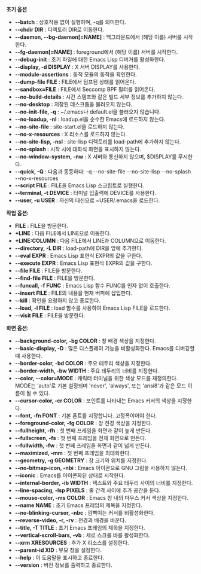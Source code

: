 **초기 옵션**

- **--batch** : 상호작용 없이 실행하며, -q를 의미한다.
- **--chdir DIR** : 디렉토리 DIR로 이동한다.
- **--daemon, --bg-daemon\[=NAME]** : 백그라운드에서 (해당 이름) 서버를 시작한다.
- **--fg-daemon\[=NAME]** : foreground에서 (해당 이름) 서버를 시작한다.
- **--debug-init** : 초기 파일에 대한 Emacs Lisp 디버거를 활성화한다.
- **--display, -d DISPLAY** : X 서버 DISPLAY를 사용한다.
- **--module-assertions** : 동적 모듈의 동작을 확인한다.
- **--dump-file FILE** : FILE에서 덤프된 상태를 읽어온다.
- **--sandbox=FILE** : FILE에서 Seccomp BPF 필터를 읽어온다.
- **--no-build-details** : 시간 스탬프와 같은 빌드 세부 정보를 추가하지 않는다.
- **--no-desktop** : 저장된 데스크톱을 불러오지 않는다.
- **--no-init-file, -q** : ~/.emacs나 default.el을 불러오지 않습니다.
- **--no-loadup, -nl** : loadup.el을 순수한 Emacs에 로드하지 않는다.
- **--no-site-file** : site-start.el을 로드하지 않는다.
- **--no-x-resources** : X 리소스를 로드하지 않는다.
- **--no-site-lisp, -nsl** : site-lisp 디렉토리를 load-path에 추가하지 않는다.
- **--no-splash** : 시작 시에 대화식 화면을 표시하지 않는다.
- **--no-window-system, -nw** : X 서버와 통신하지 않으며, $DISPLAY를 무시한다.
- **--quick, -Q** : 다음과 동등하다: -q --no-site-file --no-site-lisp --no-splash --no-x-resources
- **--script FILE** : FILE을 Emacs Lisp 스크립트로 실행한다.
- **--terminal, -t DEVICE** : 터미널 입출력에 DEVICE를 사용한다.
- **--user, -u USER** : 자신의 대신으로 ~USER/.emacs을 로드한다.

**작업 옵션:**

- **FILE** : FILE을 방문한다.
- **+LINE** : 다음 FILE에서 LINE으로 이동한다.
- **+LINE:COLUMN** : 다음 FILE에서 LINE과 COLUMN으로 이동한다.
- **--directory, -L DIR** : load-path에 DIR을 앞에 추가한다.
- **--eval EXPR** : Emacs Lisp 표현식 EXPR의 값을 구한다.
- **--execute EXPR** : Emacs Lisp 표현식 EXPR의 값을 구한다.
- **--file FILE** : FILE을 방문한다.
- **--find-file FILE** : FILE을 방문한다.
- **--funcall, -f FUNC** : Emacs Lisp 함수 FUNC를 인자 없이 호출한다.
- **--insert FILE** : FILE의 내용을 현재 버퍼에 삽입한다.
- **--kill** : 확인을 요청하지 않고 종료한다.
- **--load, -l FILE** : load 함수를 사용하여 Emacs Lisp FILE을 로드한다.
- **--visit FILE** : FILE을 방문한다.

**화면 옵션:**

- **--background-color, -bg COLOR** : 창 배경 색상을 지정한다.
- **--basic-display, -D** : 많은 디스플레이 기능을 비활성화한다. Emacs를 디버깅할 때 사용한다.
- **--border-color, -bd COLOR** : 주요 테두리 색상을 지정한다.
- **--border-width, -bw WIDTH** : 주요 테두리의 너비를 지정한다.
- **--color, --color=MODE** : 캐릭터 터미널을 위한 색상 모드를 재정의한다. MODE는 'auto'로 기본 설정되며 'never', 'always', 또는 'ansi8'과 같은 모드 이름이 될 수 있다.
- **--cursor-color, -cr COLOR** : 포인트를 나타내는 Emacs 커서의 색상을 지정한다.
- **--font, -fn FONT** : 기본 폰트를 지정합니다. 고정폭이어야 한다.
- **--foreground-color, -fg COLOR** : 창 전경 색상을 지정한다.
- **--fullheight, -fh** : 첫 번째 프레임을 화면과 같이 높게 만든다.
- **--fullscreen, -fs** : 첫 번째 프레임을 전체 화면으로 만든다.
- **--fullwidth, -fw** : 첫 번째 프레임을 화면과 같이 넓게 만든다.
- **--maximized, -mm** : 첫 번째 프레임을 최대화한다.
- **--geometry, -g GEOMETRY** : 창 크기와 위치를 지정한다.
- **--no-bitmap-icon, -nbi** : Emacs 아이콘으로 GNU 그림을 사용하지 않는다.
- **--iconic** : Emacs를 아이콘화된 상태로 시작한다.
- **--internal-border, -ib WIDTH** : 텍스트와 주요 테두리 사이의 너비를 지정한다.
- **--line-spacing, -lsp PIXELS** : 줄 간격 사이에 추가 공간을 둔다.
- **--mouse-color, -ms COLOR** : Emacs 창 내의 마우스 커서 색상을 지정한다.
- **--name NAME** : 초기 Emacs 프레임의 제목을 지정한다.
- **--no-blinking-cursor, -nbc** : 깜빡이는 커서를 비활성화한다.
- **--reverse-video, -r, -rv** : 전경과 배경을 바꾼다.
- **--title, -T TITLE** : 초기 Emacs 프레임의 제목을 지정한다.
- **--vertical-scroll-bars, -vb** : 세로 스크롤 바를 활성화한다.
- **--xrm XRESOURCES** : 추가 X 리소스를 설정한다.
- **--parent-id XID** : 부모 창을 설정한다.
- **--help** : 이 도움말을 표시하고 종료한다.
- **--version** : 버전 정보를 출력하고 종료한다.

